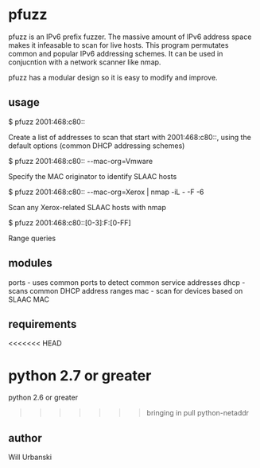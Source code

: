 pfuzz
========

pfuzz is an IPv6 prefix fuzzer. The massive amount of IPv6 address space makes it infeasable to scan for live hosts. This program permutates common and popular IPv6 addressing schemes. It can be used in conjucntion with a network scanner like nmap.

pfuzz has a modular design so it is easy to modify and improve.

usage
------

$ pfuzz 2001:468:c80::

Create a list of addresses to scan that start with 2001:468:c80::, using the default options (common DHCP addressing schemes)


$ pfuzz 2001:468:c80:: --mac-org=Vmware

Specify the MAC originator to identify SLAAC hosts


$ pfuzz 2001:468:c80:: --mac-org=Xerox | nmap -iL - -F -6

Scan any Xerox-related SLAAC hosts with nmap


$ pfuzz 2001:468:c80::[0-3]:F:[0-FF]

Range queries

modules
--------
ports - uses common ports to detect common service addresses
dhcp - scans common DHCP address ranges
mac - scan for devices based on SLAAC MAC

requirements
--------------
<<<<<<< HEAD

python 2.7 or greater
=======
python 2.6 or greater
>>>>>>> bringing in pull
python-netaddr



author
-------
Will Urbanski
